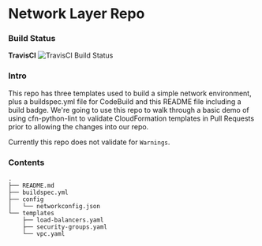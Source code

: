 # Network Layer Repo

### Build Status

**TravisCI**
![TravisCI Build Status](https://travis-ci.org/cmmeyer/CfnLintDemo.svg?branch=master)
### Intro
This repo has three templates used to build a simple network environment, plus a buildspec.yml file for CodeBuild and this README file including a build badge.
We're going to use this repo to walk through a basic demo of using cfn-python-lint to validate CloudFormation templates in Pull Requests prior to allowing
the changes into our repo.

Currently this repo does not validate for `Warnings`.

### Contents

```
.
├── README.md
├── buildspec.yml
├── config
│   └── networkconfig.json
└── templates
    ├── load-balancers.yaml
    ├── security-groups.yaml
    └── vpc.yaml
```
